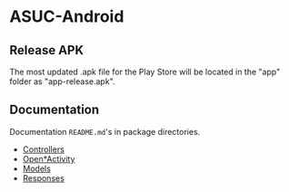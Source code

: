 # ASUC-Android

## Release APK
The most updated .apk file for the Play Store will be located in the "app" folder as "app-release.apk".

## Documentation
Documentation `README.md`'s in package directories. 

* [Controllers](app/src/main/java/com/asuc/asucmobile/controllers)
* [Open*Activity](app/src/main/java/com/asuc/asucmobile/main)
* [Models](app/src/main/java/com/asuc/asucmobile/models)
* [Responses](app/src/main/java/com/asuc/asucmobile/models/responses)

